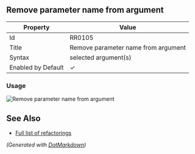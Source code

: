 ## Remove parameter name from argument

| Property           | Value                               |
| ------------------ | ----------------------------------- |
| Id                 | RR0105                              |
| Title              | Remove parameter name from argument |
| Syntax             | selected argument\(s\)              |
| Enabled by Default | &#x2713;                            |

### Usage

![Remove parameter name from argument](../../images/refactorings/RemoveParameterNameFromArgument.png)

## See Also

* [Full list of refactorings](Refactorings.md)


*\(Generated with [DotMarkdown](http://github.com/JosefPihrt/DotMarkdown)\)*